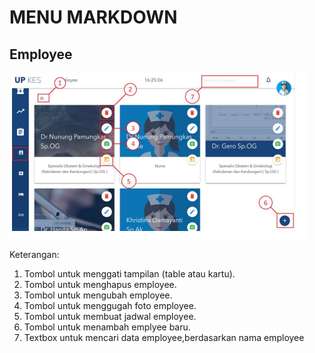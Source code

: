 # MENU MARKDOWN
## Employee
![emloyee](img/gambar2.png)

Keterangan:
1. Tombol untuk menggati tampilan (table atau kartu). 
2. Tombol untuk menghapus employee.
3. Tombol untuk mengubah employee.
4. Tombol untuk menggugah foto employee.
5. Tombol untuk membuat jadwal employee.
6. Tombol untuk menambah emplyee baru.
7. Textbox untuk mencari data employee,berdasarkan nama employee
            
            
